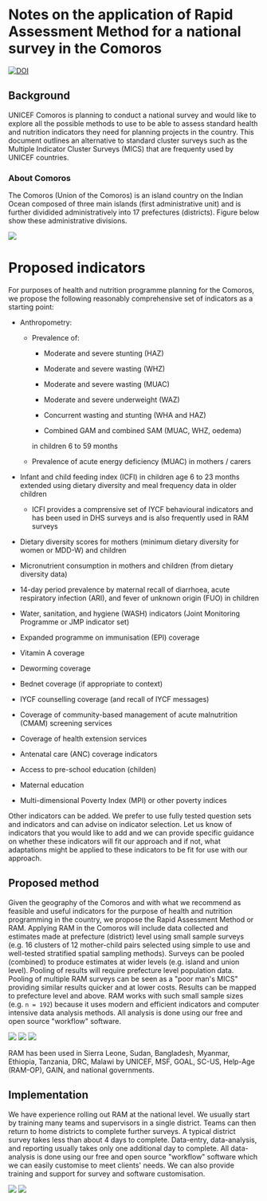 # Notes on the application of Rapid Assessment Method for a national survey in the Comoros

<!-- badges: start -->
[![DOI](https://zenodo.org/badge/247420972.svg)](https://zenodo.org/badge/latestdoi/247420972)
<!-- badges: end -->

## Background

UNICEF Comoros is planning to conduct a national survey and would like to explore all the possible methods to use to be able to assess standard health and nutrition indicators they need for planning projects in the country. This document outlines an alternative to standard cluster surveys such as the Multiple Indicator Cluster Surveys (MICS) that are frequenty used by UNICEF countries.

### About Comoros

The Comoros (Union of the Comoros) is an island country on the Indian Ocean composed of three main islands (first administrative unit) and is further dividided administratively into 17 prefectures (districts). Figure below show these administrative divisions.

![](/figures/comorosMaps.png)

# Proposed indicators

For purposes of health and nutrition programme planning for the Comoros, we propose the following reasonably comprehensive set of indicators as a starting point:

* Anthropometry:

    - Prevalence of:
        
        * Moderate and severe stunting (HAZ)
        
        * Moderate and severe wasting (WHZ)
        
        * Moderate and severe wasting (MUAC)
        
        * Moderate and severe underweight (WAZ)
        
        * Concurrent wasting and stunting (WHA and HAZ)
        
        * Combined GAM and combined SAM (MUAC, WHZ, oedema)

      in children 6 to 59 months

    - Prevalence of acute energy deficiency (MUAC) in mothers / carers

* Infant and child feeding index (ICFI) in children age 6 to 23 months extended using dietary diversity and meal frequency data in older children

    - ICFI provides a comprensive set of IYCF behavioural indicators and has been used in DHS surveys and is also frequently used in RAM surveys

* Dietary diversity scores for mothers (minimum dietary diversity for women or MDD-W) and children

* Micronutrient consumption in mothers and children (from dietary diversity data) 

* 14-day period prevalence by maternal recall of diarrhoea, acute respiratory infection (ARI), and fever of unknown origin (FUO) in children

* Water, sanitation, and hygiene (WASH) indicators (Joint Monitoring Programme or JMP indicator set)

* Expanded programme on immunisation (EPI) coverage

* Vitamin A coverage

* Deworming coverage

* Bednet coverage (if appropriate to context)

* IYCF counselling coverage (and recall of IYCF messages)

* Coverage of community-based management of acute malnutrition (CMAM) screening services

* Coverage of health extension services

* Antenatal care (ANC) coverage indicators

* Access to pre-school education (childen)

* Maternal education

* Multi-dimensional Poverty Index (MPI) or other poverty indices

Other indicators can be added. We prefer to use fully tested question sets and indicators and can advise on indicator selection. Let us know of indicators that you would like to add and we can provide specific guidance on whether these indicators will fit our approach and if not, what adaptations might be applied to these indicators to be fit for use with our approach.

## Proposed method

Given the geography of the Comoros and with what we recommend as feasible and useful indicators for the purpose of health and nutrition programming in the country, we propose the Rapid Assessment Method or RAM. Applying RAM in the Comoros will include data collected and estimates made at prefecture (district) level using small sample surveys (e.g. 16 clusters of 12 mother-child pairs selected using simple to use and well-tested stratified spatial sampling methods). Surveys can be pooled (combined) to produce estimates at wider levels (e.g. island and union level). Pooling of results will require prefecture level population data. Pooling of multiple RAM surveys can be seen as a "poor man's MICS" providing similar results quicker and at lower costs. Results can be mapped to prefecture level and above. RAM works with such small sample sizes (e.g. `n = 192`) because it uses modern and efficient indicators and computer intensive data analysis methods. All analysis is done using our free and open source "workflow" software.

![](/figures/c2a.png)
![](/figures/h2.png)
![](/figures/i9a.png)

RAM has been used in Sierra Leone, Sudan, Bangladesh, Myanmar, Ethiopia, Tanzania, DRC, Malawi by UNICEF, MSF, GOAL, SC-US, Help-Age (RAM-OP), GAIN, and national governments.

## Implementation

We have experience rolling out RAM at the national level. We usually start by training many teams and supervisors in a single district. Teams can then return to home districts to complete further surveys. A typical district survey takes less than about 4 days to complete. Data-entry, data-analysis, and reporting usually takes only one additional day to complete. All data-analysis is done using our free and open source "workflow" software which we can easily customise to meet clients' needs. We can also provide training and support for survey and software customisation.

![](/figures/runWorkflowRAF.png)
![](/figures/webWorkflow.png)


